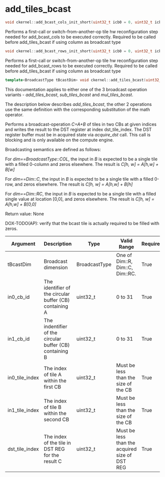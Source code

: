 # add_tiles_bcast

```cpp
void ckernel::add_bcast_cols_init_short(uint32_t icb0 = 0, uint32_t icb1 = 1)
```

Performs a first-call or switch-from-another-op tile hw reconfiguration step needed for add_bcast_cols to be executed correctly. Required to be called before add_tiles_bcast if using column as broadcast type 

```cpp
void ckernel::add_bcast_rows_init_short(uint32_t icb0 = 0, uint32_t icb1 = 1)
```

Performs a first-call or switch-from-another-op tile hw reconfiguration step needed for add_bcast_rows to be executed correctly. Required to be called before add_tiles_bcast if using column as broadcast type 

```cpp
template<BroadcastType tBcastDim> void ckernel::add_tiles_bcast(uint32_t icb0, uint32_t icb1, uint32_t itile0, uint32_t itile1, uint32_t idst)
```

This documentation applies to either one of the 3 broadcast operation variants - *add_tiles_bcast*, *sub_tiles_bcast* and *mul_tiles_bcast*.

The description below describes *add_tiles_bcast*, the other 2 operations use the same definition with the corresponding substitution of the math operator.

Performs a broadcast-operation *C=A+B* of tiles in two CBs at given indices and writes the result to the DST register at index dst_tile_index. The DST register buffer must be in acquired state via *acquire_dst* call. This call is blocking and is only available on the compute engine.

Broadcasting semantics are defined as follows:

For *dim==BroadcastType::COL*, the input in *B* is expected to be a single tile with a filled 0-column and zeros elsewhere. The result is *C[h, w] = A[h,w] + B[w]*

For *dim==Dim::C*, the input in *B* is expected to be a single tile with a filled 0-row, and zeros elsewhere. The result is *C[h, w] = A[h,w] + B[h]*

For *dim==Dim::RC*, the input in *B* is expected to be a single tile with a filled single value at location [0,0], and zeros elsewhere. The result is *C[h, w] = A[h,w] + B[0,0]*

Return value: None

DOX-TODO(AP): verify that the bcast tile is actually required to be filled with zeros.

| Argument       | Description                                              | Type          | Valid Range                                    | Required       |
|----------------|----------------------------------------------------------|---------------|------------------------------------------------|----------------|
| tBcastDim      | Broadcast dimension                                      | BroadcastType | One of Dim::R, Dim::C, Dim::RC.                | True           |
| in0_cb_id      | The identifier of the circular buffer (CB) containing A  | uint32_t      | 0 to 31                                        | True           |
| in1_cb_id      | The indentifier of the circular buffer (CB) containing B | uint32_t      | 0 to 31                                        | True           |
| in0_tile_index | The index of tile A within the first CB                  | uint32_t      | Must be less than the size of the CB           | True           |
| in1_tile_index | The index of tile B within the second CB                 | uint32_t      | Must be less than the size of the CB           | True           |
| dst_tile_index | The index of the tile in DST REG for the result C        | uint32_t      | Must be less than the acquired size of DST REG | True           |
